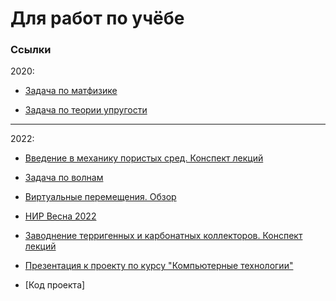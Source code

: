 # Для работ по учёбе

### Ссылки

2020:

- [Задача по матфизике](https://mualal.github.io/source/tex/mathph2020/task1/main.pdf)

- [Задача по теории упругости](https://mualal.github.io/source/tex/telast2020/final-task/main.pdf)

---

2022:

- [Введение в механику пористых сред. Конспект лекций](https://mualal.github.io/source/tex/poromechanics/main.pdf)

- [Задача по волнам](https://mualal.github.io/source/tex/waves2022/main.pdf)

- [Виртуальные перемещения. Обзор](https://mualal.github.io/source/tex/virtual-displacement/Muravtsev_Alexander_5040103_10401.pdf)

- [НИР Весна 2022](https://mualal.github.io/source/research/spring2022/main.pdf)

- [Заводнение терригенных и карбонатных коллекторов. Конспект лекций](https://mualal.github.io/source/tex/hydrocarbons2022/main.pdf)

- [Презентация к проекту по курсу "Компьютерные технологии"](https://mualal.github.io/source/python/sudoku/presentation/project_presentation.pdf)

- [Код проекта]